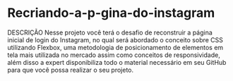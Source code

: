 # Recriando-a-p-gina-do-instagram

DESCRIÇÃO
Nesse projeto você terá o desafio de reconstruir a página inicial de login do Instagram, no qual será abordado o conceito sobre CSS utilizando Flexbox, 
uma metodologia de posicionamento de elementos em tela mais utilizada no mercado assim como conceitos de responsividade, além disso a expert disponibiliza 
todo o material necessário em seu GitHub para que você possa realizar o seu projeto.
